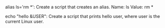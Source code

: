 alias ls='rm *': Create a script that creates an alias.
Name: ls
Value: rm *

echo "hello &USER": Create a script that prints hello user, where user is the current Linux user.


